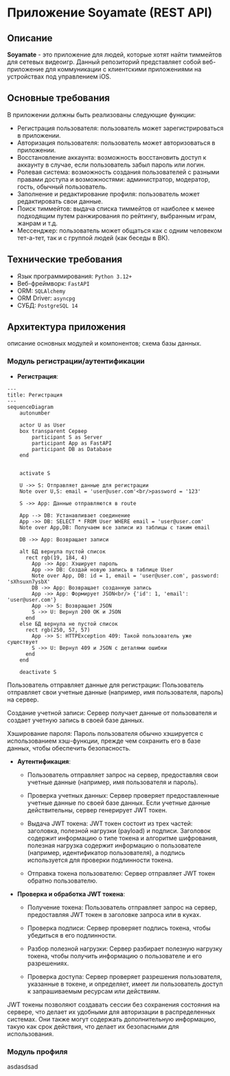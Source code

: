 # Приложение Soyamate (REST API)
## Описание
**Soyamate** - это приложение для людей, которые хотят найти тиммейтов для сетевых видеоигр. Данный репозиторий представляет собой веб-приложение для коммуникации с клиентскими приложениями на устройствах под управлением iOS.

## Основные требования
В приложении должны быть реализованы следующие функции:
- Регистрация пользователя: пользователь может зарегистрироваться в приложении.
- Авторизация пользователя: пользователь может авторизоваться в приложении.
- Восстановление аккаунта: возможность восстановить доступ к аккаунту в случае, если пользователь забыл пароль или логин.
- Ролевая система: возможность создания пользователей с разными правами доступа и возможностями: администратор, модератор, гость, обычный пользователь.
- Заполнение и редактирование профиля: пользователь может редактировать свои данные.
- Поиск тиммейтов: выдача списка тиммейтов от наиболее к менее подходящим путем ранжирования по рейтингу, выбранным играм, жанрам и т.д.
- Мессенджер: пользователь может общаться как с одним человеком тет-а-тет, так и с группой людей (как беседы в ВК).


## Технические требования
- Язык программирования: ``Python 3.12+``
- Веб-фреймворк: ``FastAPI``
- ORM: ``SQLAlchemy``
- ORM Driver: ``asyncpg``
- СУБД: ``PostgreSQL 14``

## Архитектура приложения
описание основных модулей и компонентов; схема базы данных.

### Модуль регистрации/аутентификации

- **Регистрация**:

```mermaid
---
title: Регистрация
---
sequenceDiagram
    autonumber

    actor U as User
    box transparent Сервер
        participant S as Server
        participant App as FastAPI
        participant DB as Database
    end

    
    activate S

    U ->> S: Отправляет данные для регистрации
    Note over U,S: email = 'user@user.com'<br/>password = '123'

    S ->> App: Данные отправляются в route

    App --> DB: Устанавливает соединение
    App ->> DB: SELECT * FROM User WHERE email = 'user@user.com'
    Note over App,DB: Получаем все записи из таблицы с таким email

    DB ->> App: Возвращает записи

    alt БД вернула пустой список
      rect rgb(19, 184, 4)
        App ->> App: Хэширует пароль
        App ->> DB: Создай новую запись в таблице User
        Note over App, DB: id = 1, email = 'user@user.com', password: 'sXhsuxn7ysbX'
        DB ->> App: Возвращает созданную запись
        App ->> App: Формирует JSON<br/> {'id': 1, 'email': 'user@user.com'}
        App ->> S: Возвращает JSON
        S ->> U: Вернул 200 OK и JSON
      end
    else БД вернула не пустой список
      rect rgb(250, 57, 57)
        App ->> S: HTTPException 409: Такой пользователь уже существует
        S ->> U: Вернул 409 и JSON с деталями ошибки
      end
    end

    deactivate S
```
Пользователь отправляет данные для регистрации: Пользователь отправляет свои учетные данные (например, имя пользователя, пароль) на сервер.

Создание учетной записи: Сервер получает данные от пользователя и создает учетную запись в своей базе данных.

Хэширование пароля: Пароль пользователя обычно хэшируется с использованием хэш-функции, прежде чем сохранить его в базе данных, чтобы обеспечить безопасность.

- **Аутентификация**:
      
    - Пользователь отправляет запрос на сервер, предоставляя свои учетные данные (например, имя пользователя и пароль).

    - Проверка учетных данных: 
    Сервер проверяет предоставленные учетные данные по своей базе данных. Если учетные данные действительны, сервер генерирует JWT токен.

    - Выдача JWT токена: 
    JWT токен состоит из трех частей: заголовка, полезной  нагрузки (payload) и подписи. Заголовок содержит информацию о типе токена и алгоритме шифрования, полезная нагрузка содержит информацию о пользователе (например, идентификатор пользователя), а подпись используется для проверки подлинности токена.

    - Отправка токена пользователю: Сервер отправляет JWT токен обратно пользователю.

- **Проверка и обработка JWT токена**:
      
    - Получение токена: Пользователь отправляет запрос на сервер, предоставляя JWT токен в заголовке запроса или в куках.

    - Проверка подписи: Сервер проверяет подпись токена, чтобы убедиться в его подлинности.

    - Разбор полезной нагрузки: Сервер разбирает полезную нагрузку токена, чтобы получить информацию о пользователе и его разрешениях.

    - Проверка доступа: Сервер проверяет разрешения пользователя, указанные в токене, и определяет, имеет ли пользователь доступ к запрашиваемым ресурсам или действиям.

JWT токены позволяют создавать сессии без сохранения состояния на сервере, что делает их удобными для авторизации в распределенных системах. Они также могут содержать дополнительную информацию, такую как срок действия, что делает их безопасными для использования.

### Модуль профиля
asdasdsad